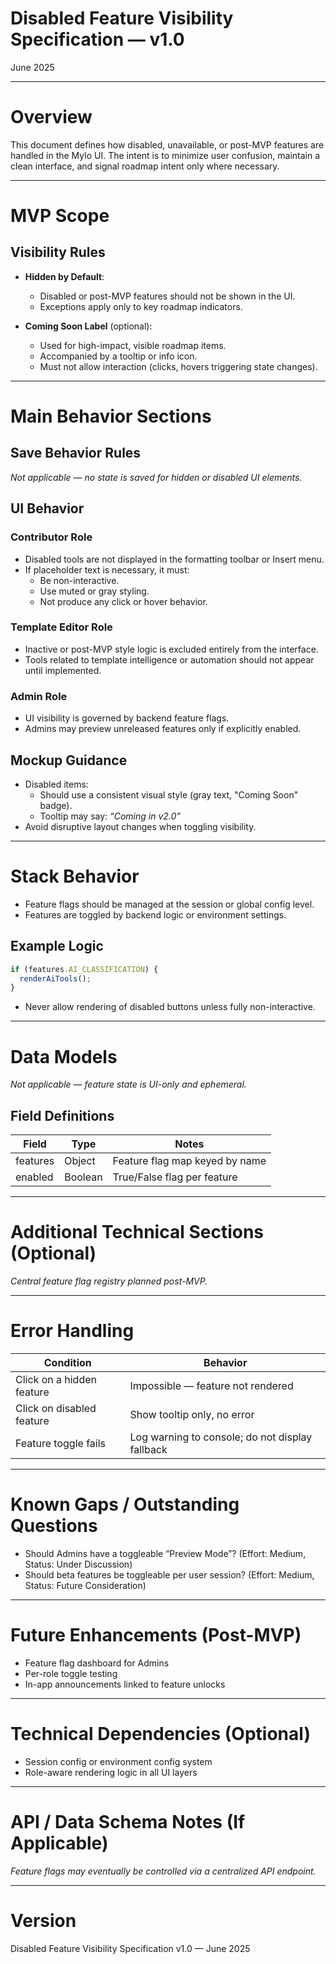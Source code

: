 # Disabled Feature Visibility Specification — v1.0

June 2025

---

# Overview

This document defines how disabled, unavailable, or post-MVP features are handled in the Mylo UI. The intent is to minimize user confusion, maintain a clean interface, and signal roadmap intent only where necessary.

---

# MVP Scope

## Visibility Rules

- **Hidden by Default**:  
  - Disabled or post-MVP features should not be shown in the UI.
  - Exceptions apply only to key roadmap indicators.

- **Coming Soon Label** (optional):
  - Used for high-impact, visible roadmap items.
  - Accompanied by a tooltip or info icon.
  - Must not allow interaction (clicks, hovers triggering state changes).

---

# Main Behavior Sections

## Save Behavior Rules

*Not applicable — no state is saved for hidden or disabled UI elements.*

## UI Behavior

### Contributor Role

- Disabled tools are not displayed in the formatting toolbar or Insert menu.
- If placeholder text is necessary, it must:
  - Be non-interactive.
  - Use muted or gray styling.
  - Not produce any click or hover behavior.

### Template Editor Role

- Inactive or post-MVP style logic is excluded entirely from the interface.
- Tools related to template intelligence or automation should not appear until implemented.

### Admin Role

- UI visibility is governed by backend feature flags.
- Admins may preview unreleased features only if explicitly enabled.

## Mockup Guidance

- Disabled items:
  - Should use a consistent visual style (gray text, "Coming Soon" badge).
  - Tooltip may say: *“Coming in v2.0”*
- Avoid disruptive layout changes when toggling visibility.

---

# Stack Behavior

- Feature flags should be managed at the session or global config level.
- Features are toggled by backend logic or environment settings.

## Example Logic

```js
if (features.AI_CLASSIFICATION) {
  renderAiTools();
}
```

- Never allow rendering of disabled buttons unless fully non-interactive.

---

# Data Models

*Not applicable — feature state is UI-only and ephemeral.*

## Field Definitions

| Field | Type | Notes |
|-------|------|-------|
| features | Object | Feature flag map keyed by name |
| enabled | Boolean | True/False flag per feature |

---

# Additional Technical Sections (Optional)

*Central feature flag registry planned post-MVP.*

---

# Error Handling

| Condition | Behavior |
|----------|----------|
| Click on a hidden feature | Impossible — feature not rendered |
| Click on disabled feature | Show tooltip only, no error |
| Feature toggle fails | Log warning to console; do not display fallback |

---

# Known Gaps / Outstanding Questions

- Should Admins have a toggleable “Preview Mode”? (Effort: Medium, Status: Under Discussion)
- Should beta features be toggleable per user session? (Effort: Medium, Status: Future Consideration)

---

# Future Enhancements (Post-MVP)

- Feature flag dashboard for Admins
- Per-role toggle testing
- In-app announcements linked to feature unlocks

---

# Technical Dependencies (Optional)

- Session config or environment config system
- Role-aware rendering logic in all UI layers

---

# API / Data Schema Notes (If Applicable)

*Feature flags may eventually be controlled via a centralized API endpoint.*

---

# Version

Disabled Feature Visibility Specification v1.0 — June 2025
